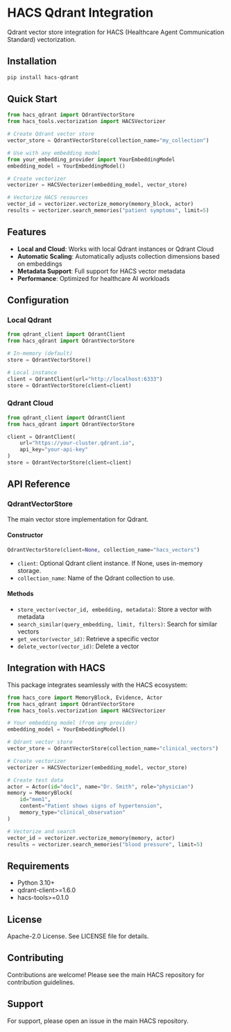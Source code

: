 # HACS Qdrant Integration

Qdrant vector store integration for HACS (Healthcare Agent Communication Standard) vectorization.

## Installation

```bash
pip install hacs-qdrant
```

## Quick Start

```python
from hacs_qdrant import QdrantVectorStore
from hacs_tools.vectorization import HACSVectorizer

# Create Qdrant vector store
vector_store = QdrantVectorStore(collection_name="my_collection")

# Use with any embedding model
from your_embedding_provider import YourEmbeddingModel
embedding_model = YourEmbeddingModel()

# Create vectorizer
vectorizer = HACSVectorizer(embedding_model, vector_store)

# Vectorize HACS resources
vector_id = vectorizer.vectorize_memory(memory_block, actor)
results = vectorizer.search_memories("patient symptoms", limit=5)
```

## Features

- **Local and Cloud**: Works with local Qdrant instances or Qdrant Cloud
- **Automatic Scaling**: Automatically adjusts collection dimensions based on embeddings
- **Metadata Support**: Full support for HACS vector metadata
- **Performance**: Optimized for healthcare AI workloads

## Configuration

### Local Qdrant

```python
from qdrant_client import QdrantClient
from hacs_qdrant import QdrantVectorStore

# In-memory (default)
store = QdrantVectorStore()

# Local instance
client = QdrantClient(url="http://localhost:6333")
store = QdrantVectorStore(client=client)
```

### Qdrant Cloud

```python
from qdrant_client import QdrantClient
from hacs_qdrant import QdrantVectorStore

client = QdrantClient(
    url="https://your-cluster.qdrant.io",
    api_key="your-api-key"
)
store = QdrantVectorStore(client=client)
```

## API Reference

### QdrantVectorStore

The main vector store implementation for Qdrant.

#### Constructor

```python
QdrantVectorStore(client=None, collection_name="hacs_vectors")
```

- `client`: Optional Qdrant client instance. If None, uses in-memory storage.
- `collection_name`: Name of the Qdrant collection to use.

#### Methods

- `store_vector(vector_id, embedding, metadata)`: Store a vector with metadata
- `search_similar(query_embedding, limit, filters)`: Search for similar vectors
- `get_vector(vector_id)`: Retrieve a specific vector
- `delete_vector(vector_id)`: Delete a vector

## Integration with HACS

This package integrates seamlessly with the HACS ecosystem:

```python
from hacs_core import MemoryBlock, Evidence, Actor
from hacs_qdrant import QdrantVectorStore
from hacs_tools.vectorization import HACSVectorizer

# Your embedding model (from any provider)
embedding_model = YourEmbeddingModel()

# Qdrant vector store
vector_store = QdrantVectorStore(collection_name="clinical_vectors")

# Create vectorizer
vectorizer = HACSVectorizer(embedding_model, vector_store)

# Create test data
actor = Actor(id="doc1", name="Dr. Smith", role="physician")
memory = MemoryBlock(
    id="mem1",
    content="Patient shows signs of hypertension",
    memory_type="clinical_observation"
)

# Vectorize and search
vector_id = vectorizer.vectorize_memory(memory, actor)
results = vectorizer.search_memories("blood pressure", limit=5)
```

## Requirements

- Python 3.10+
- qdrant-client>=1.6.0
- hacs-tools>=0.1.0

## License

Apache-2.0 License. See LICENSE file for details.

## Contributing

Contributions are welcome! Please see the main HACS repository for contribution guidelines.

## Support

For support, please open an issue in the main HACS repository. 
